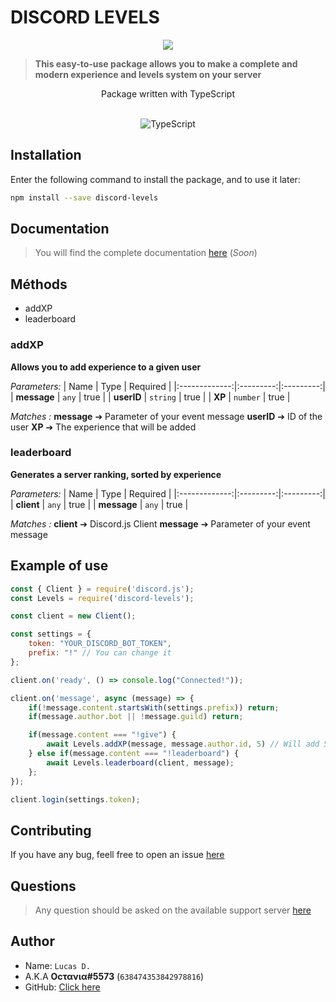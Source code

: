 # DISCORD LEVELS

<center>
    <a href="https://npmjs.com/discord-levels/"><img src="https://nodei.co/npm/discord-levels.png"></a>
</center>

> **This easy-to-use package allows you to make a complete and modern experience and levels system on your server**

<center>
    <p>Package written with TypeScript</p>
    <br/>
    <img src="https://ostrowski.ninja/static/1482fb398d82ef51cfcfdbcd55e1ec03/a26eb/ts.png" alt="TypeScript">
</center>

## Installation
Enter the following command to install the package, and to use it later:
```bash
npm install --save discord-levels
```

## Documentation
> You will find the complete documentation [here](https://google.com) (*Soon*)

## Méthods
* addXP
* leaderboard

### addXP
**Allows you to add experience to a given user**

*Parameters:*
| Name          | Type      | Required  |
|:-------------:|:---------:|:---------:|
| **message**   | `any`     | true      |
| **userID**    | `string`  | true      |
| **XP**        | `number`  | true      |

*Matches :*
**message** ➔ Parameter of your event message
**userID** ➔ ID of the user
**XP** ➔ The experience that will be added

### leaderboard
**Generates a server ranking, sorted by experience**

*Parameters:*
| Name          | Type      | Required  |
|:-------------:|:---------:|:---------:|
| **client**    | `any`     | true      |
| **message**   | `any`     | true      |

*Matches :*
**client** ➔ Discord.js Client
**message** ➔ Parameter of your event message

## Example of use
```js
const { Client } = require('discord.js');
const Levels = require('discord-levels');

const client = new Client();

const settings = {
    token: "YOUR_DISCORD_BOT_TOKEN",
    prefix: "!" // You can change it
};

client.on('ready', () => console.log("Connected!"));

client.on('message', async (message) => {
    if(!message.content.startsWith(settings.prefix)) return;
    if(message.author.bot || !message.guild) return;

    if(message.content === "!give") {
        await Levels.addXP(message, message.author.id, 5) // Will add 5 XPs to the author of the message
    } else if(message.content === "!leaderboard") {
        await Levels.leaderboard(client, message);
    };
});

client.login(settings.token);
```

## Contributing
If you have any bug, feell free to open an issue [here](https://github.com/Octavia0509/discord-levels/issues)


## Questions
> Any question should be asked on the available support server [here](https://discord.gg/WmxCKvRnKh)

## Author

* Name: `Lucas D.`
* A.K.A **Oϲτανια#5573** (`638474353842978816`)
* GitHub: [Click here](https://github.com/Octavia0509)
